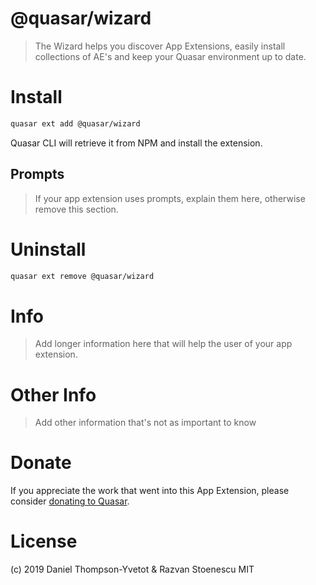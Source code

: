 @quasar/wizard
===
> The Wizard helps you discover App Extensions, easily install collections of AE's and keep your Quasar environment up to date.

# Install
```bash
quasar ext add @quasar/wizard
```
Quasar CLI will retrieve it from NPM and install the extension.

## Prompts

> If your app extension uses prompts, explain them here, otherwise remove this section.

# Uninstall
```bash
quasar ext remove @quasar/wizard
```

# Info
> Add longer information here that will help the user of your app extension.

# Other Info
> Add other information that's not as important to know

# Donate
If you appreciate the work that went into this App Extension, please consider [donating to Quasar](https://donate.quasar.dev).

# License
(c) 2019 Daniel Thompson-Yvetot & Razvan Stoenescu
MIT
